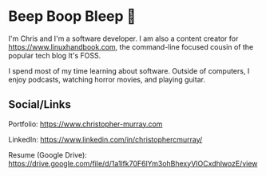 # Beep Boop Bleep 👋

I'm Chris and I'm a software developer. I am also a content creator for https://www.linuxhandbook.com, the command-line focused cousin of the popular tech blog It's FOSS. 

I spend most of my time learning about software. Outside of computers, I enjoy podcasts, watching horror movies, and playing guitar. 

## Social/Links
Portfolio: https://www.christopher-murray.com

LinkedIn: https://www.linkedin.com/in/christophercmurray/

Resume (Google Drive): https://drive.google.com/file/d/1a1lfk70F6lYm3ohBhexyVIOCxdhlwozE/view
